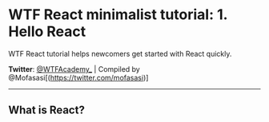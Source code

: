 # WTF React minimalist tutorial: 1. Hello React

WTF React tutorial helps newcomers get started with React quickly.

**Twitter**: [@WTFAcademy_](https://twitter.com/WTFAcademy_) | Compiled by @Mofasasi[(https://twitter.com/mofasasi)]

---

## What is React?

